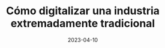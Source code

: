 ---
episode: 89
date: "2023-04-10"
title: Cómo digitalizar una industria extremadamente tradicional
guest: Nicolás Villegas
business: Tul
category: Founder
description: Bienvenido a un episodio con Nicolás Villegas, CTO de Tul, la superapp para profesionales de la construcción más grande de Latinoamérica.
insights:
  - <b>Fit cultural mata talento.</b> Para Nicolás es más importante que los miembros de su equipo compartan valores con Tul a que tengan conocimientos técnicos impresionantes.
  - <b>Elige bien a tus socios.</b> Nicolás nos cuenta que uno de las dificultades mas grandes que puede tener una startup es una mala relación entre socios, así que busca que te complementen y tener una excelente relación.
  - <b>Evita tecnología demasiado nueva.</b> El equipo técnico de Tul opta por trabajar con stacks tecnológicos más seguros que con tecnologías experimentales que puedan tener comunidades más pequeñas y menos talento disponible que sepa utilizarlas.
---